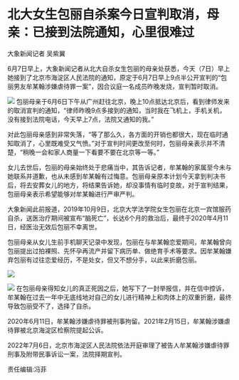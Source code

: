 

# 北大女生包丽自杀案今日宣判取消，母亲：已接到法院通知，心里很难过

大象新闻记者 吴紫翼

6月7日早上，大象新闻记者从北大自杀女生包丽的母亲处获悉，今天（7日）早上她接到了北京市海淀区人民法院的通知，原定于6月7日早上9点半公开宣判的“包丽男友牟某翰涉嫌虐待罪一案”，因合议庭一名成员昨晚发烧，宣判暂时取消。

![](https://inews.gtimg.com/om_bt/OtWTrJzOk2nzDqYkT0vCMCuw0sxob0NjbYbE0FCoh2VW0AA/1000)
包丽母亲于6月6日下午从广州赶往北京，晚上10点抵达北京后，看到律师发来的取消宣判的通知，“律师昨晚9点多接到的通知，当时我在飞机上，手机关机，没有接到法院电话，今天早上7点，法院又通知的我。”

对此包丽母亲感到非常失落，“等了那么久，各方面的开销也都很大，现在临时通知取消了，心里既难受又气愤。”对于宣判时间更改至何时，包丽母亲表示并不清楚，“稍晚一会和家人商量一下看要不要在北京等一等。”

女儿去世后，包丽的母亲始终处于悲痛当中，其告诉记者，牟某翰的家属至今未与她联系并道歉，也从未感到牟某翰有过悔意。包丽母亲原本计划今天拿到判决书后，将去安葬女儿的地方，将结果告诉她，却没事情有临时变故，对于宣判结果，包丽母亲表示希望能够对牟某翰进行严审严判。

大象新闻此前报道，2019年10月9日，北京大学法学院女生包丽在北京一宾馆服药自杀，送医治疗期间被宣布“脑死亡”，长达6个月的救治后，最终于2020年4月11日，经医治无效后包丽不幸离世。

包丽母亲从女儿生前手机聊天记录中发现，包丽在与牟某翰恋爱期间，牟某翰曾向包丽提出过拍裸照、先怀孕再流产并留下病历单、做绝育手术等要求。因牟某翰嫌弃包丽有过往恋爱经历，不是处女，但又不想分手，以此来折磨包丽。

![](https://inews.gtimg.com/om_bt/OIk2sGBsMvt9kWGV2IGUamn0tNjbDtn2EYuminBe8gIncAA/1000)

![](https://inews.gtimg.com/om_bt/Orlegwuwix0XYImoJS4XJwYvEbQ3uw5aErs7XTtzJ3bmMAA/1000)
在包丽母亲得知女儿的真正死因之后，她写下了一封举报信，并在信中控诉，牟某翰在过去一年中无底线地对自己的女儿进行精神上和肉体上的双重折磨，最终导致包丽受不了，选择了自杀。

2020年6月11日，牟某翰涉嫌虐待罪被刑事拘留。2021年2月15日，牟某翰涉嫌虐待罪被北京海淀区检察院提起公诉。

2022年7月6日，北京市海淀区人民法院依法开庭审理了被告人牟某翰涉嫌虐待罪刑事及附带民事诉讼一案，法院择期宣判。

责任编辑:冯菲

